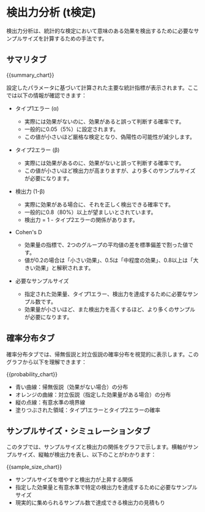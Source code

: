 # 検出力分析 (t検定)

検出力分析は、統計的な検定において意味のある効果を検出するために必要なサンプルサイズを計算するための手法です。

## サマリタブ

{{summary_chart}}

設定したパラメータに基づいて計算された主要な統計指標が表示されます。ここでは以下の情報が確認できます：

* タイプ1エラー (α)
  * 実際には効果がないのに、効果があると誤って判断する確率です。
  * 一般的に0.05（5%）に設定されます。
  * この値が小さいほど厳格な検定となり、偽陽性の可能性が減少します。

* タイプ2エラー (β)
  * 実際には効果があるのに、効果がないと誤って判断する確率です。
  * この値が小さいほど検出力が高まりますが、より多くのサンプルサイズが必要になります。

* 検出力 (1-β)
  * 実際に効果がある場合に、それを正しく検出できる確率です。
  * 一般的に0.8（80%）以上が望ましいとされています。
  * 検出力 = 1 - タイプ2エラーの関係があります。

* Cohen's D
  * 効果量の指標で、2つのグループの平均値の差を標準偏差で割った値です。
  * 値が0.2の場合は「小さい効果」、0.5は「中程度の効果」、0.8以上は「大きい効果」と解釈されます。

* 必要なサンプルサイズ
  * 指定された効果量、タイプ1エラー、検出力を達成するために必要なサンプル数です。
  * 効果量が小さいほど、また検出力を高くするほど、より多くのサンプルが必要になります。

## 確率分布タブ

確率分布タブでは、帰無仮説と対立仮説の確率分布を視覚的に表示します。このグラフから以下を理解できます：

{{probability_chart}}

- 青い曲線：帰無仮説（効果がない場合）の分布
- オレンジの曲線：対立仮説（指定した効果量がある場合）の分布
- 縦の点線：有意水準の境界線
- 塗りつぶされた領域：タイプ1エラーとタイプ2エラーの確率

## サンプルサイズ・シミュレーションタブ

このタブでは、サンプルサイズと検出力の関係をグラフで示します。横軸がサンプルサイズ、縦軸が検出力を表し、以下のことがわかります：

{{sample_size_chart}}

- サンプルサイズを増やすと検出力が上昇する関係
- 指定した効果量と有意水準で特定の検出力を達成するために必要なサンプルサイズ
- 現実的に集められるサンプル数で達成できる検出力の見積もり